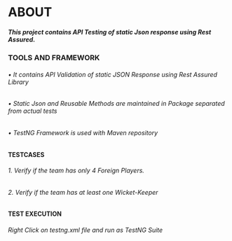 # __ABOUT__

##### This project contains API Testing of static Json response using Rest Assured.

### __TOOLS AND FRAMEWORK__

###### •	It contains API Validation of static JSON Response using Rest Assured Library
###### •	Static Json and Reusable Methods are maintained in Package separated from actual tests
###### •	TestNG Framework is used with Maven repository

#### __TESTCASES__
###### 1.	Verify if the team has only 4 Foreign Players.
###### 2.	Verify if the team has at least one Wicket-Keeper

#### __TEST EXECUTION__

###### Right Click on testng.xml file and run as TestNG Suite
